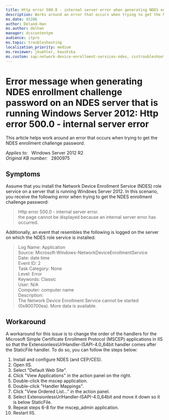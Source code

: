 ```yaml
---
title: Http error 500.0 - internal server error when generating NDES enrollment challenge password on an NDES server that is running Windows Server 2012
description: Works around an error that occurs when trying to get the NDES enrollment challenge password.
ms.date: 45286
author: Deland-Han
ms.author: delhan
manager: dcscontentpm
audience: itpro
ms.topic: troubleshooting
localization_priority: medium
ms.reviewer: jkuehler, kaushika
ms.custom: sap:network-device-enrollment-services-ndes, csstroubleshoot
---
```

# Error message when generating NDES enrollment challenge password on an NDES server that is running Windows Server 2012: Http error 500.0 - internal server error

This article helps work around an error that occurs when trying to get the NDES enrollment challenge password.

_Applies to:_ &nbsp; Windows Server 2012 R2  
_Original KB number:_ &nbsp; 2800975

## Symptoms

Assume that you install the Network Device Enrollment Service (NDES) role service on a server that is running Windows Server 2012. In this scenario, you receive the following error when trying to get the NDES enrollment challenge password:

> Http error 500.0 - internal server error.  
 the page cannot be displayed because an internal server error has occurred.  

Additionally, an event that resembles the following is logged on the server on which the NDES role service is installed:

> Log Name: Application  
Source: Microsoft-Windows-NetworkDeviceEnrollmentService  
Date: date time  
Event ID: 2  
Task Category: None  
Level: Error  
Keywords: Classic  
User: N/A  
Computer: computer name  
Description:  
The Network Device Enrollment Service cannot be started (0x800700ea). More data is available.

## Workaround

A workaround for this issue is to change the order of the handlers for the Microsoft Simple Certificate Enrollment Protocol (MSCEP) applications in IIS so that the ExtensionlessUrlHandler-ISAPI-4.0_64bit handler comes after the StaticFile handler. To do so, you can follow the steps below:

1. Install and configure NDES (and CEP/CES).
2. Open IIS.
3. Select "Default Web Site".
4. Click "View Applications" in the action panel on the right.
5. Double-click the mscep application.
6. Double-click "Handler Mappings".
7. Click "View Ordered List..." in the action panel.
8. Select ExtensionlessUrlHandler-ISAPI-4.0_64bit and move it down so it is below StaticFile.
9. Repeat steps 6-8 for the mscep_admin application.
10. Restart IIS.
